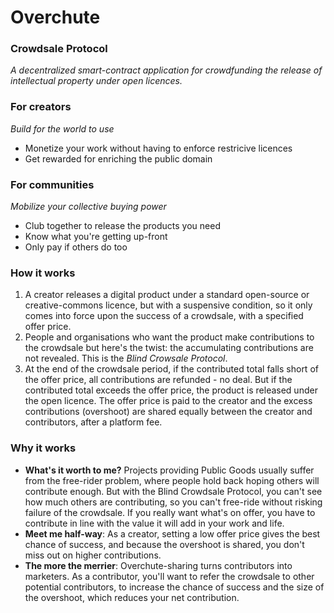 # Overchute
### Crowdsale Protocol
_A decentralized smart-contract application for crowdfunding the release of intellectual property under open licences._

### For creators
_Build for the world to use_
- Monetize your work without having to enforce restricive licences
- Get rewarded for enriching the public domain

### For communities
_Mobilize your collective buying power_
- Club together to release the products you need
- Know what you're getting up-front
- Only pay if others do too

### How it works
1. A creator releases a digital product under a standard open-source or creative-commons licence, but with a suspensive condition, so it only comes into force upon the success of a crowdsale, with a specified offer price.
2. People and organisations who want the product make contributions to the crowdsale but here's the twist: the accumulating contributions are not revealed. This is the _Blind Crowsale Protocol_.
3. At the end of the crowdsale period, if the contributed total falls short of the offer price, all contributions are refunded - no deal. But if the contributed total exceeds the offer price, the product is released under the open licence. The offer price is paid to the creator and the excess contributions (overshoot) are shared equally between the creator and contributors, after a platform fee.

### Why it works
- __What's it worth to me?__ Projects providing Public Goods usually suffer from the free-rider problem, where people hold back hoping others will contribute enough. But with the Blind Crowdsale Protocol, you can't see how much others are contributing, so you can't free-ride without risking failure of the crowdsale. If you really want what's on offer, you have to contribute in line with the value it will add in your work and life.
- __Meet me half-way__: As a creator, setting a low offer price gives the best chance of success, and because the overshoot is shared, you don't miss out on higher contributions.
- __The more the merrier__: Overchute-sharing turns contributors into marketers. As a contributor, you'll want to refer the crowdsale to other potential contributors, to increase the chance of success and the size of the overshoot, which reduces your net contribution.
